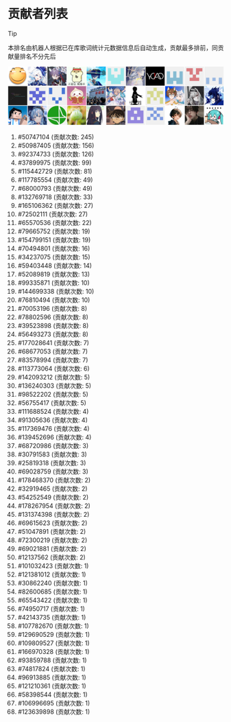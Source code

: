 # 贡献者列表

> [!TIP]
> 本排名由机器人根据已在库歌词统计元数据信息后自动生成，贡献最多排前，同贡献量排名不分先后

![贡献者头像画廊](./CONTRIBUTORS.svg)

1. #50747104 (贡献次数: 245)
2. #50987405 (贡献次数: 156)
3. #92374733 (贡献次数: 126)
4. #37899975 (贡献次数: 99)
5. #115442729 (贡献次数: 81)
6. #117785554 (贡献次数: 49)
7. #68000793 (贡献次数: 49)
8. #132769718 (贡献次数: 33)
9. #165106362 (贡献次数: 27)
10. #72502111 (贡献次数: 27)
11. #65570536 (贡献次数: 22)
12. #79665752 (贡献次数: 19)
13. #154799151 (贡献次数: 19)
14. #70494801 (贡献次数: 16)
15. #34237075 (贡献次数: 15)
16. #59403448 (贡献次数: 14)
17. #52089819 (贡献次数: 13)
18. #99335871 (贡献次数: 10)
19. #144699338 (贡献次数: 10)
20. #76810494 (贡献次数: 10)
21. #70053196 (贡献次数: 8)
22. #78802596 (贡献次数: 8)
23. #39523898 (贡献次数: 8)
24. #56493273 (贡献次数: 8)
25. #177028641 (贡献次数: 7)
26. #68677053 (贡献次数: 7)
27. #83578994 (贡献次数: 7)
28. #113773064 (贡献次数: 6)
29. #142093212 (贡献次数: 5)
30. #136240303 (贡献次数: 5)
31. #98522202 (贡献次数: 5)
32. #56755417 (贡献次数: 5)
33. #111688524 (贡献次数: 4)
34. #91305636 (贡献次数: 4)
35. #117369476 (贡献次数: 4)
36. #139452696 (贡献次数: 4)
37. #68720986 (贡献次数: 3)
38. #30791583 (贡献次数: 3)
39. #25819318 (贡献次数: 3)
40. #69028759 (贡献次数: 3)
41. #178468370 (贡献次数: 2)
42. #32919465 (贡献次数: 2)
43. #54252549 (贡献次数: 2)
44. #178267954 (贡献次数: 2)
45. #131374398 (贡献次数: 2)
46. #69615623 (贡献次数: 2)
47. #51047891 (贡献次数: 2)
48. #72300219 (贡献次数: 2)
49. #69021881 (贡献次数: 2)
50. #12137562 (贡献次数: 2)
51. #101032423 (贡献次数: 1)
52. #121381012 (贡献次数: 1)
53. #30862240 (贡献次数: 1)
54. #82600685 (贡献次数: 1)
55. #65543422 (贡献次数: 1)
56. #74950717 (贡献次数: 1)
57. #42143735 (贡献次数: 1)
58. #107782670 (贡献次数: 1)
59. #129690529 (贡献次数: 1)
60. #109809527 (贡献次数: 1)
61. #166970328 (贡献次数: 1)
62. #93859788 (贡献次数: 1)
63. #74817824 (贡献次数: 1)
64. #96913885 (贡献次数: 1)
65. #121210361 (贡献次数: 1)
66. #58398544 (贡献次数: 1)
67. #106996695 (贡献次数: 1)
68. #123639898 (贡献次数: 1)
